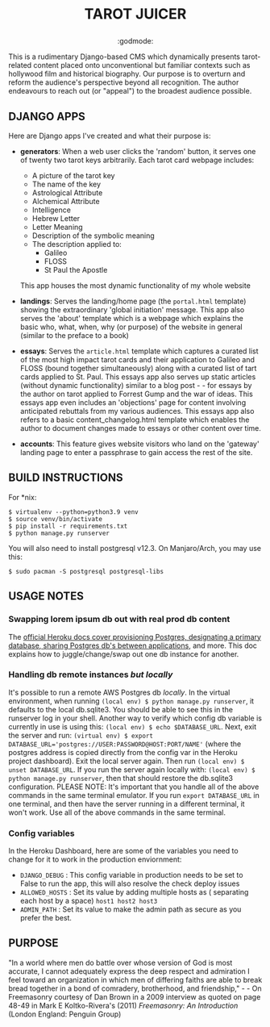 # <p align="center"> TAROT JUICER</p>
<p align="center">:godmode:</p>
This is a rudimentary Django-based CMS which dynamically presents tarot-related content placed onto unconventional but familiar contexts such as hollywood film and historical biography. Our purpose is to overturn and reform the audience's perspective beyond all recognition. The author endeavours to reach out (or "appeal") to the broadest audience possible.

## DJANGO APPS

Here are Django apps I've created and what their purpose is:

- **generators**: When a web user clicks the 'random' button, it serves one of twenty two tarot keys arbitrarily. Each tarot card webpage includes:
   -  A picture of the tarot key
   -  The name of the key
   -  Astrological Attribute
   -  Alchemical Attribute
   -  Intelligence
   -  Hebrew Letter
   -  Letter Meaning
   -  Description of the symbolic meaning
   -  The description applied to:
      - Galileo
      - FLOSS
      - St Paul the Apostle
  
  This app houses the most dynamic functionality of my whole website
- **landings**: Serves the landing/home page (the `portal.html` template) showing the extraordinary 'global initiation' message. This app also serves the 'about' template which is a webpage which explains the basic who, what, when, why (or purpose) of the website in general (similar to the preface to a book)
- **essays**: Serves the `article.html` template which captures a curated list of the most high impact tarot cards and their application to Galileo and FLOSS (bound together simultaneously) along with a curated list of tart cards applied to St. Paul. This essays app also serves up static articles (without dynamic functionality) similar to a blog post - - for essays by the author on tarot applied to Forrest Gump and the war of ideas. This essays app even includes an 'objections' page for content involving anticipated rebuttals from my various audiences. This essays app also refers to a basic content_changelog.html template which enables the author to document changes made to essays or other content over time.
- **accounts**: This feature gives website visitors who land on the 'gateway' landing page to enter a passphrase to gain access the rest of the site.

## BUILD INSTRUCTIONS

For *nix:
```
$ virtualenv --python=python3.9 venv
$ source venv/bin/activate
$ pip install -r requirements.txt
$ python manage.py runserver
```

You will also need to install postgresql v12.3. On Manjaro/Arch, you may use this:
```
$ sudo pacman -S postgresql postgresql-libs
```
## USAGE NOTES
### Swapping lorem ipsum db out with real prod db content

The [official Heroku docs cover provisioning Postgres, designating a primary database, sharing Postgres db's between applications](https://devcenter.heroku.com/articles/heroku-postgresql), and more. This doc explains how to juggle/change/swap out one db instance for another.

### Handling db remote instances *but locally*

It's possible to run a remote AWS Postgres db *locally*. In the virtual environment, when running `(local env) $ python manage.py runserver`, it defaults to the local db.sqlite3. You should be able to see this in the runserver log in your shell. Another way to verify which config db variable is currently in use is using this: `(local env) $ echo $DATABASE_URL`. Next, exit the server and run: `(virtual env) $ export DATABASE_URL='postgres://USER:PASSWORD@HOST:PORT/NAME'` (where the postgres address is copied directly from the config var in the Heroku project dashboard). Exit the local server again. Then run `(local env) $ unset DATABASE_URL`. If you run the server again locally with: `(local env) $ python manage.py runserver`, then that should restore the db.sqlite3 configuration. PLEASE NOTE: It's important that you handle all of the above commands in the same terminal emulator. If you run `export DATABASE_URL` in one terminal, and then have the server running in a different terminal, it won't work. Use all of the above commands in the same terminal.

### Config variables
In the Heroku Dashboard, here are some of the variables you need to change for it to work in the production enviornment:
* `DJANGO_DEBUG` : This config variable in production needs to be set to False to run the app, this will also resolve the check deploy issues
* `ALLOWED_HOSTS` : Set its value by adding multiple hosts as ( separating each host by a space) `host1 host2 host3`
* `ADMIN_PATH` : Set its value to make the admin path as secure as you prefer the best.

## PURPOSE

"In a world where men do battle over whose version of God is most accurate, I cannot adequately express the deep respect and admiration I feel toward an organization in which men of differing faiths are able to break bread together in a bond of comradery, brotherhood, and friendship," - - On Freemasonry courtesy of Dan Brown in a 2009 interview as quoted on page 48-49 in Mark E Koltko-Rivera's (2011) _Freemasonry: An Introduction_ (London England: Penguin Group)


